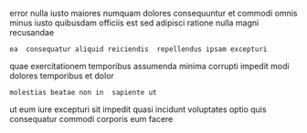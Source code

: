 <!--
title: Streamlined multi-state protocol
author: Meaghan
date: 2015-03-18-0113
link: 2015-03-18-0113-streamlined-multi-state-protocol
tags: [Photoshop,Chrome,kittens,Backbone]
-->

error nulla iusto maiores numquam dolores consequuntur et
 commodi omnis minus
 iusto quibusdam
officiis  est sed adipisci  ratione nulla magni recusandae
 	ea  consequatur aliquid reiciendis  repellendus ipsam excepturi
quae exercitationem temporibus assumenda minima  corrupti
impedit modi   dolores
temporibus et dolor
 	molestias beatae non in  sapiente ut
ut eum iure  excepturi  sit impedit quasi
  incidunt voluptates optio
quis consequatur commodi corporis  eum facere 